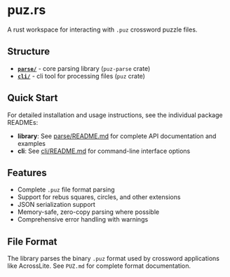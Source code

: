 # puz.rs

A rust workspace for interacting with `.puz` crossword puzzle files.

## Structure

- **[`parse/`](parse/)** - core parsing library (`puz-parse` crate)
- **[`cli/`](cli/)** - cli tool for processing files (`puz` crate)

## Quick Start

For detailed installation and usage instructions, see the individual package READMEs:

- **library**: See [parse/README.md](parse/README.md) for complete API documentation and examples
- **cli**: See [cli/README.md](cli/README.md) for command-line interface options

## Features

- Complete `.puz` file format parsing
- Support for rebus squares, circles, and other extensions
- JSON serialization support
- Memory-safe, zero-copy parsing where possible
- Comprehensive error handling with warnings

## File Format

The library parses the binary `.puz` format used by crossword applications like AcrossLite. See `PUZ.md` for complete format documentation.
